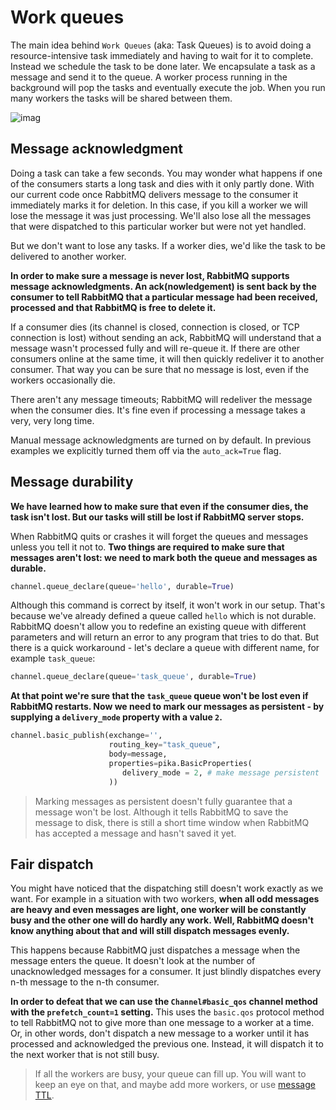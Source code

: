 # Work queues

The main idea behind `Work Queues` (aka: Task Queues) is to avoid doing a resource-intensive task immediately and having to wait for it to complete. Instead we schedule the task to be done later. We encapsulate a task as a message and send it to the queue. A worker process running in the background will pop the tasks and eventually execute the job. When you run many workers the tasks will be shared between them.

![imag](https://www.rabbitmq.com/img/tutorials/python-two.png)


## Message acknowledgment

Doing a task can take a few seconds. You may wonder what happens if one of the consumers starts a long task and dies with it only partly done. With our current code once RabbitMQ delivers message to the consumer it immediately marks it for deletion. In this case, if you kill a worker we will lose the message it was just processing. We'll also lose all the messages that were dispatched to this particular worker but were not yet handled.

But we don't want to lose any tasks. If a worker dies, we'd like the task to be delivered to another worker.

**In order to make sure a message is never lost, RabbitMQ supports message acknowledgments. An ack(nowledgement) is sent back by the consumer to tell RabbitMQ that a particular message had been received, processed and that RabbitMQ is free to delete it.**

If a consumer dies (its channel is closed, connection is closed, or TCP connection is lost) without sending an ack, RabbitMQ will understand that a message wasn't processed fully and will re-queue it. If there are other consumers online at the same time, it will then quickly redeliver it to another consumer. That way you can be sure that no message is lost, even if the workers occasionally die.

There aren't any message timeouts; RabbitMQ will redeliver the message when the consumer dies. It's fine even if processing a message takes a very, very long time.

Manual message acknowledgments are turned on by default. In previous examples we explicitly turned them off via the `auto_ack=True` flag.

## Message durability

**We have learned how to make sure that even if the consumer dies, the task isn't lost. But our tasks will still be lost if RabbitMQ server stops.**

When RabbitMQ quits or crashes it will forget the queues and messages unless you tell it not to. **Two things are required to make sure that messages aren't lost: we need to mark both the queue and messages as durable.**

```python
channel.queue_declare(queue='hello', durable=True)
```

Although this command is correct by itself, it won't work in our setup. That's because we've already defined a queue called `hello` which is not durable. RabbitMQ doesn't allow you to redefine an existing queue with different parameters and will return an error to any program that tries to do that. But there is a quick workaround - let's declare a queue with different name, for example `task_queue`:

```python
channel.queue_declare(queue='task_queue', durable=True)
```

**At that point we're sure that the `task_queue` queue won't be lost even if RabbitMQ restarts. Now we need to mark our messages as persistent - by supplying a `delivery_mode` property with a value `2`.**

```python
channel.basic_publish(exchange='',
                      routing_key="task_queue",
                      body=message,
                      properties=pika.BasicProperties(
                         delivery_mode = 2, # make message persistent
                      ))
```

> Marking messages as persistent doesn't fully guarantee that a message won't be lost. Although it tells RabbitMQ to save the message to disk, there is still a short time window when RabbitMQ has accepted a message and hasn't saved it yet. 


## Fair dispatch

You might have noticed that the dispatching still doesn't work exactly as we want. For example in a situation with two workers, **when all odd messages are heavy and even messages are light, one worker will be constantly busy and the other one will do hardly any work. Well, RabbitMQ doesn't know anything about that and will still dispatch messages evenly.**

This happens because RabbitMQ just dispatches a message when the message enters the queue. It doesn't look at the number of unacknowledged messages for a consumer. It just blindly dispatches every n-th message to the n-th consumer.

**In order to defeat that we can use the `Channel#basic_qos` channel method with the `prefetch_count=1` setting.** This uses the `basic.qos` protocol method to tell RabbitMQ not to give more than one message to a worker at a time. Or, in other words, don't dispatch a new message to a worker until it has processed and acknowledged the previous one. Instead, it will dispatch it to the next worker that is not still busy.

> If all the workers are busy, your queue can fill up. You will want to keep an eye on that, and maybe add more workers, or use [message TTL](https://www.rabbitmq.com/ttl.html).